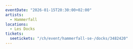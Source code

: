```yaml
---
eventDate: "2026-01-15T20:30:00+02:00"
artists:
  - Hammerfall
locations:
  - Les Docks
tickets:
  seetickets: "/ch/event/hammerfall-se-/docks/3482420"
---
```

